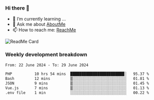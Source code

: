 ### Hi there 👋

- 🌱 I’m currently learning ...
- 💬 Ask me about [AboutMe](https://www.itzcy.com/about)
- 📫 How to reach me: [ReachMe](https://www.itzcy.com/about)

![ReadMe Card](https://github-readme-stats-ten-gilt.vercel.app/api?username=SuperChenYun&show_icons=true&title_color=fff&icon_color=79ff97&text_color=9f9f9f&bg_color=151515&hide_border=true)

### Weekly development breakdown
<!--START_SECTION:waka-->

```txt
From: 22 June 2024 - To: 29 June 2024

PHP          10 hrs 54 mins  ████████████████████████░   95.37 %
Bash         12 mins         ▒░░░░░░░░░░░░░░░░░░░░░░░░   01.81 %
JSON         9 mins          ▒░░░░░░░░░░░░░░░░░░░░░░░░   01.45 %
Vue.js       7 mins          ▒░░░░░░░░░░░░░░░░░░░░░░░░   01.13 %
.env file    1 min           ░░░░░░░░░░░░░░░░░░░░░░░░░   00.22 %
```

<!--END_SECTION:waka-->
